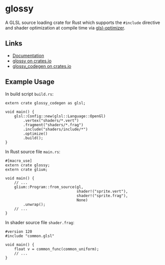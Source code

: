 glossy
======

A GLSL source loading crate for Rust which supports the `#include`
directive and shader optimization at compile time via
[glsl-optimizer](https://github.com/aras-p/glsl-optimizer).

Links
-----

* [Documentation](https://mathewv.github.io/doc/glossy/glossy/index.html)
* [glossy on crates.io](https://crates.io/crates/glossy)
* [glossy_codegen on crates.io](https://crates.io/crates/glossy_codegen)

Example Usage
-------------

In build script `build.rs`:

```
extern crate glossy_codegen as glsl;

void main() {
    glsl::Config::new(glsl::Language::OpenGl)
        .vertex("shaders/*.vert")
        .fragment("shaders/*.frag")
        .include("shaders/include/*")
        .optimize()
        .build();
}
```

In Rust source file `main.rs`:

```
#[macro_use]
extern crate glossy;
extern crate glium;

void main() {
    // ...
    glium::Program::from_source(gl,
                                shader!("sprite.vert"),
                                shader!("sprite.frag"),
                                None)
        .unwrap();
    // ...
}
```

In shader source file `shader.frag`:

```
#version 120
#include "common.glsl"

void main() {
    float v = common_func(common_uniform);
    // ...
}
```
